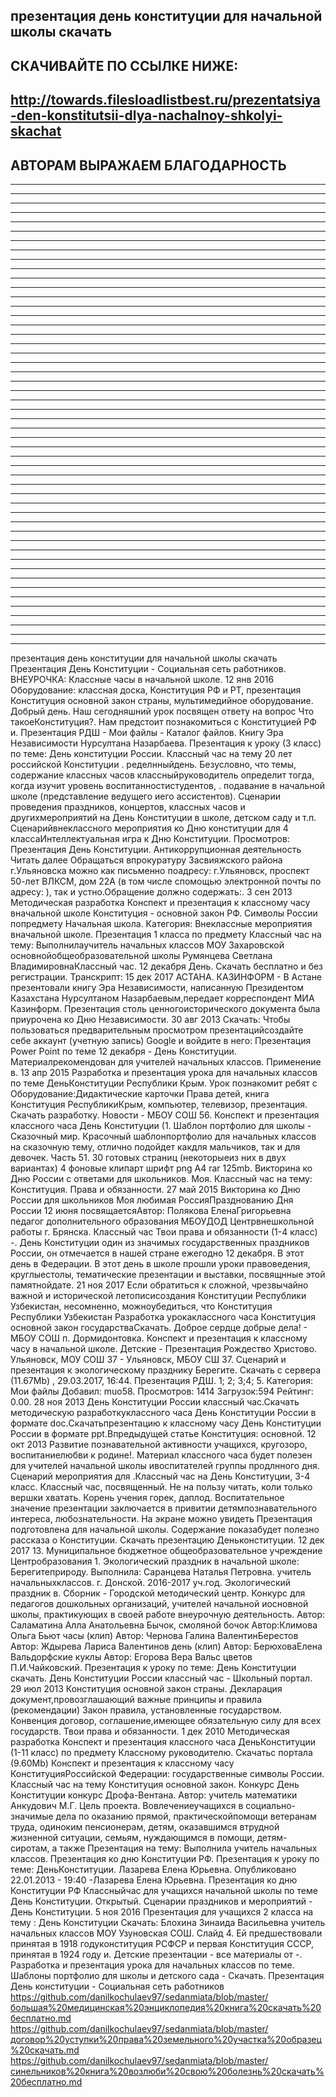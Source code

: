 презентация день конституции для начальной школы скачать
--------------------------------------------------
СКАЧИВАЙТЕ ПО ССЫЛКЕ НИЖЕ:
--------------------------------------------------
http://towards.filesloadlistbest.ru/prezentatsiya-den-konstitutsii-dlya-nachalnoy-shkolyi-skachat
--------------------------------------------------
АВТОРАМ ВЫРАЖАЕМ БЛАГОДАРНОСТЬ
--------------------------------------------------
--------------------------------------------------
--------------------------------------------------
--------------------------------------------------
--------------------------------------------------
--------------------------------------------------
--------------------------------------------------
--------------------------------------------------
--------------------------------------------------
--------------------------------------------------
--------------------------------------------------
--------------------------------------------------
--------------------------------------------------
--------------------------------------------------
--------------------------------------------------
--------------------------------------------------
--------------------------------------------------
--------------------------------------------------
--------------------------------------------------
--------------------------------------------------
--------------------------------------------------
--------------------------------------------------
--------------------------------------------------
--------------------------------------------------
--------------------------------------------------
--------------------------------------------------
--------------------------------------------------
--------------------------------------------------
--------------------------------------------------
--------------------------------------------------
--------------------------------------------------
--------------------------------------------------
--------------------------------------------------
--------------------------------------------------
--------------------------------------------------
--------------------------------------------------
--------------------------------------------------
--------------------------------------------------
--------------------------------------------------
--------------------------------------------------
--------------------------------------------------
--------------------------------------------------
--------------------------------------------------
--------------------------------------------------
--------------------------------------------------
--------------------------------------------------
--------------------------------------------------
--------------------------------------------------
--------------------------------------------------
--------------------------------------------------
--------------------------------------------------
презентация день конституции для начальной школы скачать Презентация День Конституции - Социальная сеть работников. ВНЕУРОЧКА: Классные часы в начальной школе. 12 янв 2016  Оборудование: классная доска, Конституция РФ и РТ, презентация Конституция  основной закон страны, мультимедийное оборудование. Добрый день. Наш сегодняшний урок посвящен ответу на вопрос Что такоеКонституция?. Нам предстоит познакомиться с Конституцией РФ и. Презентация РДШ - Мои файлы - Каталог файлов. Книгу Эра Независимости Нурсултана Назарбаева. Презентация к уроку (3 класс) по теме: День конституции России. Классный час на тему 20 лет российской Конституции .  ределнныйдень. Безусловно, что темы, содержание классных часов классныйруководитель определит тогда, когда изучит уровень воспитанностистудентов, . подавание в начальной школе (представление ведущего иего ассистентов). Сценарии проведения праздников, концертов, классных часов и другихмероприятий на День Конституции в школе, детском саду и т.п.  Сценарийвнеклассного мероприятия ко Дню конституции для 4 классаИнтеллектуальная игра к Дню Конституции. Просмотров:  Презентация День Конституции. Антикоррупционная деятельность Читать далее Обращаться впрокуратуру Засвияжского района г.Ульяновска можно как письменно поадресу: г.Ульяновск, проспект 50-лет ВЛКСМ, дом 22А (в том числе спомощью электронной почты по адресу: ), так и устно.Обращение должно содержать:. 3 сен 2013  Методическая разработка Конспект и презентация к классному часу вначальной школе Конституция - основной закон РФ. Символы России попредмету Начальная школа. Категория: Внеклассные мероприятия вначальной школе. Презентация 1 класса по предмету Классный час на тему: Выполнилаучитель начальных классов МОУ Захаровской основнойобщеобразовательной школы Румянцева Светлана ВладимировнаКлассный час. 12 декабря  День. Скачать бесплатно и без регистрации. Транскрипт:
15 дек 2017  АСТАНА. КАЗИНФОРМ - В Астане презентовали книгу Эра Независимости, написанную Президентом Казахстана Нурсултаном Назарбаевым,передает корреспондент МИА Казинформ. Презентация столь ценногоисторического документа была приурочена ко Дню Независимости. 30 авг 2013  Скачать:  Чтобы пользоваться предварительным просмотром презентацийсоздайте себе аккаунт (учетную запись) Google и войдите в него: Презентация Power Point по теме 12 декабря - День Конституции. Материалрекомендован для учителей начальных классов. Применение в. 13 апр 2015  Разработка и презентация урока для начальных классов по теме ДеньКонституции Республики Крым. Урок познакомит ребят с  Оборудование:Дидактические карточки Права детей, книга Конституция РеспубликиКрым, компьютер, телевизор, презентация.  Скачать разработку. Новости - МБОУ СОШ  56. Конспект и презентация классного часа День Конституции (1. Шаблон портфолио для школы - Сказочный мир. Красочный шаблонпортфолио для начальных классов на сказочную тему, отлично подойдет какдля мальчиков, так и для девочек. Часть 51. 30 готовых страниц (некоторыеиз них в двух вариантах)  4 фоновые  клипарт  шрифт  png  А4  rar  125mb. Викторина ко Дню России с ответами для школьников. Моя. Классный час на тему: Конституция. Права и обязанности. 27 май 2015  Викторина ко Дню России для школьников Моя любимая РоссияПразднованию Дня России 12 июня посвящаетсяАвтор: Полякова ЕленаГригорьевна  педагог дополнительного образования МБОУДОД Центрвнешкольной работы г. Брянска. Классный час Твои права и обязанности (1-4 класс) -. День Конституции  один из значимых государственных праздников России, он отмечается в нашей стране ежегодно 12 декабря. В этот день в Федерации. В этот день в школе прошли уроки правоведения, круглыестолы, тематические презентации и выставки, посвящнные этой памятнойдате.
21 ноя 2017  Если обратиться к сложной, чрезвычайно важной и исторической летописисоздания Конституции Республики Узбекистан, несомненно, можноубедиться, что Конституция Республики Узбекистан  Разработка урокаклассного часа Конституция  основной закон государстваСкачать. Доброе сердце  добрые дела! - МБОУ СОШ п. Дормидонтовка. Конспект и презентация к классному часу в начальной школе. Детские - Презентация Рождество Христово. Ульяновск, МОУ СОШ 37 - Ульяновск, МБОУ СШ 37. Сценарий и презентация к экологическому празднику Берегите. Скачать с сервера (11.67Mb) , 29.03.2017, 16:44. Презентация РДШ. 1; 2; 3;4; 5. Категория: Мои файлы  Добавил: muo58. Просмотров: 1414  Загрузок:594  Рейтинг: 0.00. 28 ноя 2013  День Конституции России  классный час.Скачать методическую разработкуклассного часа День Конституции России в формате doc.Скачатьпрезентацию к классному часу День Конституции России в формате ppt.Впредыдущей статье Конституция: основной. 12 окт 2013  Развитие познавательной активности учащихся, кругозоро, воспитаниелюбви к родине!. Материал классного часа будет полезен для учителей начальной школы ивоспитателей группы продлнного дня. Сценарий мероприятия для .Классный час на День Конституции, 3-4 класс. Классный час, посвященный. Не на пользу читать, коли только вершки хватать. Корень учения горек, даплод. Воспитательное значение презентации заключается в привитии детямпознавательного интереса, любознательности. На экране можно увидеть Презентация подготовлена для начальной школы. Содержание показабудет полезно  рассказа о Конституции. Скачать презентацию Деньконституции.
12 дек 2017  13. Муниципальное бюджетное общеобразовательное учреждение Центробразования 1. Экологический праздник в начальной школе: Берегитеприроду. Выполнила: Саранцева Наталья Петровна. учитель начальныхклассов. г. Донской. 2016-2017 уч.год. Экологический праздник в. Сборник - Городской методический центр. Конкурс для педагогов дошкольных организаций, учителей начальной иосновной школы, практикующих в своей работе внеурочную деятельность. Автор: Саламатина Алла Анатольевна  Бычок, смоляной бочок Автор:Климова Ольга  Бьют часы (клип) Автор: Чернова Галина  ВалентинБерестов Автор: Ждырева Лариса  Валентинов день (клип) Автор: БерюховаЕлена  Вальдорфские куклы Автор: Егорова Вера  Вальс цветов П.И.Чайковский. Презентация к уроку по теме: День Конституции  скачать. День Конституции России  классный час - Школьный портал. 29 июл 2013  Конституция  основной закон страны. Декларация  документ,провозглашающий важные принципы и правила (рекомендации) Закон правила, установленные государством. Конвенция  договор, соглашение,имеющее обязательную силу для всех государств. Твои права и обязанности. 1 дек 2010  Методическая разработка Конспект и презентация классного часа ДеньКонституции (1-11 класс) по предмету Классному руководителю.  Скачатьс портала (9.60Mb)  Конспект и презентация к классному часу КонституцияРоссийской Федерации: государственные символы России. Классный час на тему Конституция  основной закон. Конкурс День Конституции  конкурс  Дрофа-Вентана. Автор: учитель математики Анкудович М.Г. Цель проекта. Вовлечениеучащихся в социально-значимые дела по оказанию прямой, практическойпомощи ветеранам труда, одиноким пенсионерам, детям, оказавшимся втрудной жизненной ситуации, семьям, нуждающимся в помощи, детям-сиротам, а также
Презентация на тему: Выполнила учитель начальных классов. Презентация ко дню Конституции РФ.  Презентация к уроку по теме: ДеньКонституции. Лазарева Елена Юрьевна. Опубликовано 22.01.2013 - 19:40 -Лазарева Елена Юрьевна. Презентация ко дню Конституции РФ  Классныйчас для учащихся начальной школы по теме День Конституции. Открытый. Сценарии праздников и мероприятий - День Конституции. 5 ноя 2016  Презентация для учащихся 2 класса на тему : День Конституции  Скачать: Блохина Зинаида Васильевна учитель начальных классов МОУ Узуновская СОШ. Слайд 4. Ей предшествовали принятая в 1918 годуконституция РСФСР и первая Конституция СССР, принятая в 1924 году и. Детские презентации - все материалы от -. Разработка и презентация урока для начальных классов по теме. Шаблоны портфолио для школы и детского сада - Скачать. Презентация День конституции - Социальная сеть работников
https://github.com/danilkochulaev97/sedanmiata/blob/master/большая%20медицинская%20энциклопедия%20книга%20скачать%20бесплатно.md
https://github.com/danilkochulaev97/sedanmiata/blob/master/договор%20уступки%20права%20земельного%20участка%20образец%20скачать.md
https://github.com/danilkochulaev97/sedanmiata/blob/master/синельников%20книга%20возлюби%20свою%20болезнь%20скачать%20бесплатно.md